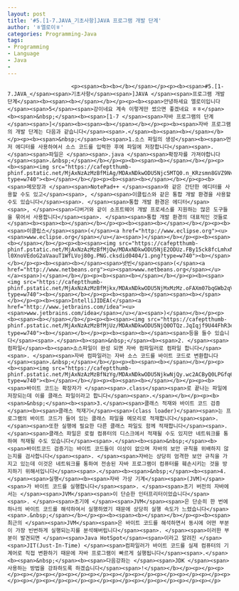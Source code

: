 ```yaml
---
layout: post
title: '#5.[1-7.JAVA_기초사항]JAVA 프로그램 개발 단계'
author: 'ㅎ엘로이ㅎ'
categories: Programming-Java
tags:
- Programming
- Language
- Java
-
---
```



<script> location.href='https://cafe.naver.com/develoid/701680' ; </script>


















						<p><span><b><b></b></span></p><p><b><span>#5.[1-7.JAVA_</span><span>기초사항</span><span>]JAVA </span><span>프로그램 개발 단계</span><b><span><b></span></b></p><p><b><span>안녕하세요 엘로이입니다 </span><span>5</span><span>강이네요 계속 이렇게만 썼으면 좋겠네요 ㅎㅎ</span><b><span>&nbsp;</span><b><span>[1-7 </span><span>자바 프로그램의 단계</span><span>]</span><b><span><b></span></b></p><p><b><span>자바 프로그램의 개발 단계는 다음과 같습니다</span><span>.</span><b><span><b></span></b></p><p><b><span>&nbsp;</span><b><span>1.소스 파일의 생성</span><b><span>먼저 에디터를 사용하여서 소스 코드를 입력한 후에 파일에 저장합니다</span><span>. </span><span>파일은 </span><span>.java </span><span>확장자를 가져야합니다</span><span>.&nbsp;</span></b></p><p><b><span><b></span></b></p><p><b><span><img src="https://cafeptthumb-phinf.pstatic.net/MjAxNzAzMzBfMiAg/MDAxNDkwODU5Njc5MTQ0.n_KRzsmn8GVZ9NvyTCCxuZOstNRLclhubA_UjHRc7QIg.RZqOp5tMP2mCyu2nzvymhc8tZL6b5gjqDYZYOWhXMQcg.PNG.cksdid0404/5.png?type=w740"><b></span></b></p><p><b><span><b></span></b></p><p><b><span>메모장과 </span><span>NotePad++ </span><span>와 같은 간단한 에디터를 사용할 수도 있고</span><span>, </span><span>이클립스와 같은 통합 개발 환경을 사용할 수도 있습니다</span><span>. </span><span>통합 개발 환경은 에디터</span><span>, </span><span>디버거와 같이 소프트웨어 개발 프로세스를 지원하는 많은 도구들을 묶어서 사용합니다</span><span>. </span><span>통합 개발 환경의 대표적인 것들로</span><b><span><b></span></b></p><p><b><span><b></span></b></p><p><b><span>이클립스</span><span>(</span><a href="http://www.eclipse.org"><u><span>www.eclipse.org</span></u></a><span>)</span></b></p><p><b><span><b></span></b></p><p><b><span><img src="https://cafeptthumb-phinf.pstatic.net/MjAxNzAzMzBfMjQw/MDAxNDkwODU5NjE2ODUz.FBy15ck8fcLmhxNGy43amibPm18Jl895GZr26tm1ClQg.faCgN_PWZ6Tt48SO-l0XnoVEdoG2aVaauT1WfLVoj80g.PNG.cksdid0404/1.png?type=w740"><b></span></b></p><p><b><span><b></span><span>넷빈</span><span>(</span><a href="http://www.netbeans.org"><u><span>www.netbeans.org</span></u></a><span>)</span></b></p><p><b><span><b></span></b></p><p><b><span><img src="https://cafeptthumb-phinf.pstatic.net/MjAxNzAzMzBfMjkx/MDAxNDkwODU5NjMxMzMz.oFAXm07bqGWb2qVVxu7iEdCQGg4LAmC4sARGA74voj8g.y6we4ChiaS7Fvak9wy0PVXYji9A4O9xL3Kq4qpG8sRUg.PNG.cksdid0404/2.png?type=w740"><b></span></b></p><p><b><span><b></span><span><b></span></b></p><p><b><span>IntelliJIDEA(</span><a href="http://www.jetbrains.com/idea"><u><span>www.jetbrains.com/idea</span></u></a><span>)</span></b></p><p><b><span><b></span></b></p><p><b><span><img src="https://cafeptthumb-phinf.pstatic.net/MjAxNzAzMzBfMjUz/MDAxNDkwODU5NjQ0OTQz.JqIqjf9U44FhR3ePmXPJlAqBJumeEJh16jUDns2D9Ucg.JytC7wHFtWbKTEgQWIBp6AW49r0M6m4gI9amjmY2188g.PNG.cksdid0404/3.png?type=w740"><b></span></b></p><p><b><span><b></span><span>등을 들수 있습니다</span><span>.</span><b><span>&nbsp;</span><b><span>2. </span><span>컴파일</span><b><span>소스파일이 완성 되면 자바 컴파일러로 컴파일 합니다</span><span>. </span><span>자바 컴파일러는 자바 소스 코드를 바이트 코드로 변환합니다</span><span>.&nbsp;</span></b></p><p><b><span><b></span></b></p><p><b><span><img src="https://cafeptthumb-phinf.pstatic.net/MjAxNzAzMzBfNzYg/MDAxNDkwODU5NjkwNjQy.wc2ACByQ0LPGfq608B82JArgu9F5ZIqauryBW7mpxL8g.z4HlFZhVaK3vinaMmFvnVXz60xfbNmbDzArptTlpoREg.PNG.cksdid0404/4.png?type=w740"><b></span></b></p><p><b><span><b></span></b></p><p><b><span>바이트 코드는 확장자가 </span><span>.class</span><span>로 끝나는 파일에 저장되는데 이를 클래스 파일이라고 합니다</span><span>.</span></b></p><p><b><span>&nbsp;</span><b><span>3.</span><span>클래스 적재와 바이트 코드 검증</span><b><span>클래스 적재기</span><span>(class loader)</span><span>는 프로그램의 바이트 코드가 들어 있는 클래스 파일을 메모리로 적재합니다</span><span>. </span><span>또한 실행에 필요한 다른 클래스 파일도 함께 적재합니다</span><span>. </span><span>클래스 파일은 로컬 컴퓨터의 디스크에서 적재될 수도 있지만 네트워크를 통하여 적재될 수도 있습니다</span><span>.</span><b><span>&nbsp;</span><b><span>바이트코드 검증기는 바이트 코드들이 이상이 없으며 자바의 보안 규칙을 위배하지 않는지를 검사합니다</span><span>. </span><span>자바는 상당히 엄격한 보안 규칙을 가지고 있는데 이것은 네트워크를 통하여 전송된 자바 프로그램이 컴퓨터를 훼손시키는 것을 방지하기 위해서입니다</span><span>.</span><b><span>&nbsp;</span><b><span>4.</span><span>실행</span><b><span>자바 가상 기계</span><span>(JVM)</span><span>가 바이트 코드를 실행합니다</span><span>. </span><span>초기 버전의 자바에서는 </span><span>JVM</span><span>이 단순한 인터프리터이었습니다</span><span>. </span><span>초기에 </span><span>JVM</span><span>은 단순히 한 번에 하나의 바이트 코드를 해석하여서 실행하였기 때문에 상당히 실행 속도가 느렸습니다</span><span>.&nbsp;</span></b></p><p><b><span><b></span></b></p><p><b><span>최근의 </span><span>JVM</span><span>은 바이트 코드를 해석하면서 동시에 어떤 부분이 가장 빈번하게 실행되는지를 분석해버립니다</span><span>. </span><span>이러한 부분이 발견되면 </span><span>Java HotSpot</span><span>이라고 알려진 </span><span>JIT(Just-In-Time) </span><span>컴파일러가 바이트 코드를 실제 컴퓨터의 기계어로 직접 변환하기 때문에 자바 프로그램이 빠르게 실행됩니다</span><span>.</span><b><span>&nbsp;</span><b><span>다음강좌는 </span><span>JDK </span><span>사용하는 방법을 강좌하도록 하겠습니다</span><span>!</span></b></p><p></p><p></p><p></p><p></p><p></p><p></p><p></p><p></p><p></p><p></p><p></p><p></p><p></p><p></p><p></p><p></p><p></p><p></p><p></p><p></p><p></p>
